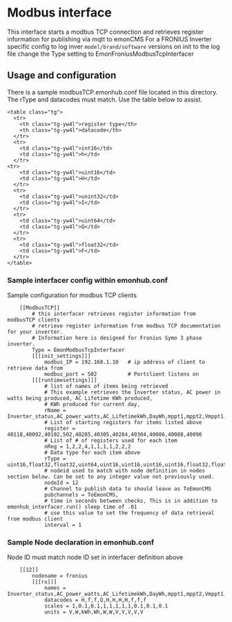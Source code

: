# Modbus interface

This interface starts a modbus TCP connection and retrieves register information for publishing via mqtt to emonCMS
For a FRONIUS Inverter specific config to log inver `model/brand/software`
versions on init to the log file change the Type setting to EmonFroniusModbusTcpInterfacer

## Usage and configuration

There is a sample modbusTCP.emonhub.conf file located in this directory.
The rType and datacodes must match. Use the table below to assist.

```
<table class="tg">
  <tr>
    <th class="tg-yw4l">register type</th>
    <th class="tg-yw4l">datacode</th>
  </tr>
  <tr>
    <td class="tg-yw4l">int16</td>
    <td class="tg-yw4l">h</td>
  </tr>
<tr>
    <td class="tg-yw4l">uint16</td>
    <td class="tg-yw4l">H</td>
  </tr>
  <tr>
    <td class="tg-yw4l">unint32</td>
    <td class="tg-yw4l">I</td>
  </tr>
  <tr>
    <td class="tg-yw4l">uint64</td>
    <td class="tg-yw4l">Q</td>
  </tr>
  <tr>
    <td class="tg-yw4l">float32</td>
    <td class="tg-yw4l">F</td>
  </tr>
</table>
```

### Sample interfacer config within emonhub.conf

Sample configuration for modbus TCP clients 

```
    [[ModbusTCP]]     
        # this interfacer retrieves register information from modbusTCP clients 
        # retrieve register information from modbus TCP documentation for your inverter.
        # Information here is designed for Fronius Symo 3 phase inverter.
        Type = EmonModbusTcpInterfacer
        [[[init_settings]]]
            modbus_IP = 192.168.1.10   # ip address of client to retrieve data from
            modbus_port = 502          # Portclient listens on
        [[[runtimesettings]]]
            # list of names of items being retrieved
            # This example retrieves the Inverter status, AC power in watts being produced, AC Lifetime KWh produced,
            # KWh produced for current day,
            rName = Inverter_status,AC_power_watts,AC_LifetimekWh,DayWh,mppt1,mppt2,Vmppt1,Vmppt2,PhVphA,PhVphB,PhVphC
            # List of starting registers for items listed above
            register = 40118,40092,40102,502,40285,40305,40284,40304,40086,40088,40090
            # List of # of registers used for each item 
            nReg = 1,2,2,4,1,1,1,1,2,2,2
            # Data type for each item above
            rType = uint16,float32,float32,uint64,uint16,uint16,uint16,uint16,float32,float32,float32
            # nodeid used to match with node definition in nodes section below. Can be set to any integer value not previously used.
            nodeId = 12
            # Channel to publish data to should leave as ToEmonCMS
            pubchannels = ToEmonCMS,
            # time in seconds between checks, This is in addition to emonhub_interfacer.run() sleep time of .01
            # use this value to set the frequency of data retrieval from modbus client
            interval = 1 
```

### Sample Node declaration in emonhub.conf
Node ID must match node ID set in interfacer definition above

```
    [[12]]
        nodename = fronius
        [[[rx]]]
            names = Inverter_status,AC_power_watts,AC_LifetimekWh,DayWh,mppt1,mppt2,Vmppt1,Vmppt2,PhVphA,PhVphB,PhVphC
            datacodes = H,f,f,Q,H,H,H,H,f,f,f
            scales = 1,0.1,0.1,1,1,1,1,1,0.1,0.1,0.1
            units = V,W,kWh,Wh,W,W,V,V,V,V,V
```

